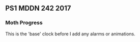 ## PS1 MDDN 242 2017

### Moth Progress

This is the 'base' clock before I add any alarms or animations.


